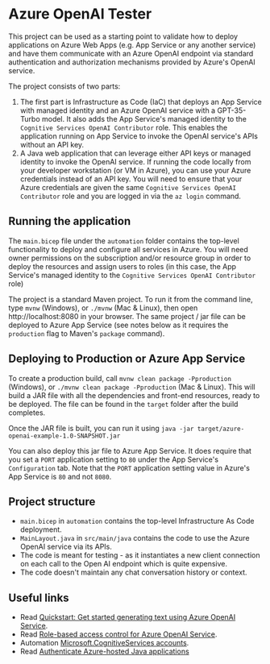 # Azure OpenAI Tester

This project can be used as a starting point to validate how to deploy
applications on Azure Web Apps (e.g. App Service or any another service) 
and have them communicate with an Azure OpenAI endpoint via standard 
authentication and authorization mechanisms provided by Azure's OpenAI 
service.

The project consists of two parts:
1. The first part is Infrastructure as Code (IaC) that deploys an App Service
with managed identity and an Azure OpenAI service with a GPT-35-Turbo model.
It also adds the App Service's managed identity to the 
`Cognitive Services OpenAI Contributor` role. This enables the application 
running on App Service to invoke the OpenAI service's APIs without an API key.
2. A Java web application that can leverage either API keys or managed
identity to invoke the OpenAI service. If running the code locally from your
developer workstation (or VM in Azure), you can use your Azure credentials 
instead of an API key. You will need to ensure that your Azure credentials
are given the same `Cognitive Services OpenAI Contributor` role and you are 
logged in via the `az login` command.

## Running the application

The `main.bicep` file under the `automation` folder contains the top-level
functionality to deploy and configure all services in Azure. You will need
owner permissions on the subscription and/or resource group in order to
deploy the resources and assign users to roles (in this case, the App Service's
managed identity to the `Cognitive Services OpenAI Contributor` role)

The project is a standard Maven project. To run it from the command line,
type `mvnw` (Windows), or `./mvnw` (Mac & Linux), then open
http://localhost:8080 in your browser. The same project / jar file can be
deployed to Azure App Service (see notes below as it requires the 
`production` flag to Maven's `package` command).

## Deploying to Production or Azure App Service

To create a production build, call `mvnw clean package -Pproduction` (Windows),
or `./mvnw clean package -Pproduction` (Mac & Linux).
This will build a JAR file with all the dependencies and front-end resources,
ready to be deployed. The file can be found in the `target` folder after the 
build completes.

Once the JAR file is built, you can run it using
`java -jar target/azure-openai-example-1.0-SNAPSHOT.jar`

You can also deploy this jar file to Azure App Service. It does require
that you set a `PORT` application setting to `80` under the App Service's
`Configuration` tab. Note that the `PORT` application setting value in Azure's
App Service is `80` and not `8080`. 

## Project structure

- `main.bicep` in `automation` contains the top-level Infrastructure As Code
deployment.
- `MainLayout.java` in `src/main/java` contains the code to use the Azure 
OpenAI service via its APIs.
- The code is meant for testing - as it instantiates a new client connection
on each call to the Open AI endpoint which is quite expensive. 
- The code doesn't maintain any chat conversation history or context.

## Useful links

- Read [Quickstart: Get started generating text using Azure OpenAI Service](https://learn.microsoft.com/en-us/azure/ai-services/openai/quickstart?tabs=command-line&pivots=programming-language-java).
- Read [Role-based access control for Azure OpenAI Service](https://learn.microsoft.com/en-us/azure/ai-services/openai/how-to/role-based-access-control).
- Automation [Microsoft.CognitiveServices accounts](https://learn.microsoft.com/en-us/azure/templates/microsoft.cognitiveservices/accounts?pivots=deployment-language-bicep).
- Read [Authenticate Azure-hosted Java applications](https://learn.microsoft.com/en-us/azure/developer/java/sdk/identity-azure-hosted-auth)
